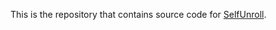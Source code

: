 This is the repository that contains source code for [SelfUnroll](https://github.com/w3un/SelfUnroll).
